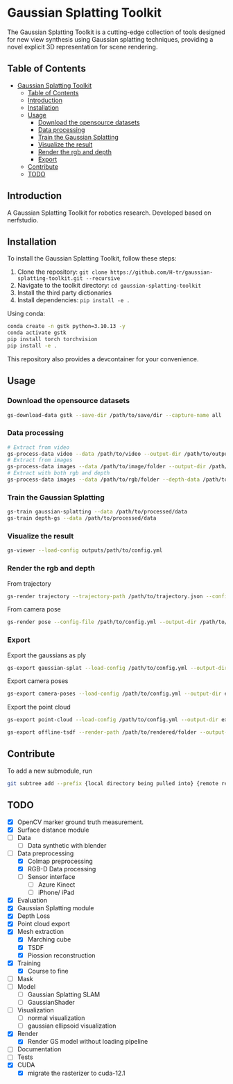 # Gaussian Splatting Toolkit

The Gaussian Splatting Toolkit is a cutting-edge collection of tools designed for new view synthesis using Gaussian splatting techniques, providing a novel explicit 3D representation for scene rendering.

## Table of Contents

- [Gaussian Splatting Toolkit](#gaussian-splatting-toolkit)
  - [Table of Contents](#table-of-contents)
  - [Introduction](#introduction)
  - [Installation](#installation)
  - [Usage](#usage)
    - [Download the opensource datasets](#download-the-opensource-datasets)
    - [Data processing](#data-processing)
    - [Train the Gaussian Splatting](#train-the-gaussian-splatting)
    - [Visualize the result](#visualize-the-result)
    - [Render the rgb and depth](#render-the-rgb-and-depth)
    - [Export](#export)
  - [Contribute](#contribute)
  - [TODO](#todo)

## Introduction

A Gaussian Splatting Toolkit for robotics research. Developed based on nerfstudio.

## Installation

To install the Gaussian Splatting Toolkit, follow these steps:

1. Clone the repository: `git clone https://github.com/H-tr/gaussian-splatting-toolkit.git --recursive`
2. Navigate to the toolkit directory: `cd gaussian-splatting-toolkit`
3. Install the third party dictionaries
4. Install dependencies: `pip install -e .`

Using conda:

```bash
conda create -n gstk python=3.10.13 -y
conda activate gstk
pip install torch torchvision
pip install -e .
```

This repository also provides a devcontainer for your convenience.

## Usage

### Download the opensource datasets

```bash
gs-download-data gstk --save-dir /path/to/save/dir --capture-name all
```

### Data processing

```bash
# Extract from video
gs-process-data video --data /path/to/video --output-dir /path/to/output-dir --num-frames-target 1000
# Extract from images
gs-process-data images --data /path/to/image/folder --output-dir /path/to/output-dir
# Extract with both rgb and depth
gs-process-data images --data /path/to/rgb/folder --depth-data /path/to/depth/folder --output-dir /path/to/output-dir
```

### Train the Gaussian Splatting

```bash
gs-train gaussian-splatting --data /path/to/processed/data
gs-train depth-gs --data /path/to/processed/data
```

### Visualize the result

```bash
gs-viewer --load-config outputs/path/to/config.yml
```

### Render the rgb and depth

From trajectory

```bash
gs-render trajectory --trajectory-path /path/to/trajectory.json --config-file /path/to/ckpt/config.yml
```

From camera pose

```bash
gs-render pose --config-file /path/to/config.yml --output-dir /path/to/output/folder/
```

### Export

Export the gaussians as ply

```bash
gs-export gaussian-splat --load-config /path/to/config.yml --output-dir exports/gaussians/
```

Export camera poses

```bash
gs-export camera-poses --load-config /path/to/config.yml --output-dir exports/cameras/
```

Export the point cloud

```bash
gs-export point-cloud --load-config /path/to/config.yml --output-dir exports/pcd/
```

```bash
gs-export offline-tsdf --render-path /path/to/rendered/folder --output-dir exports/tsdf/
```

## Contribute

To add a new submodule, run

```bash
git subtree add --prefix {local directory being pulled into} {remote repo URL} {remote branch} --squash
```

## TODO

- [x] OpenCV marker ground truth measurement.
- [x] Surface distance module
- [ ] Data
  - [ ] Data synthetic with blender
- [ ] Data preprocessing
  - [x] Colmap preprocessing
  - [x] RGB-D Data processing
  - [ ] Sensor interface
    - [ ] Azure Kinect
    - [ ] iPhone/ iPad
- [x] Evaluation
- [x] Gaussian Splatting module
- [x] Depth Loss
- [x] Point cloud export
- [x] Mesh extraction
  - [x] Marching cube
  - [x] TSDF
  - [x] Piossion reconstruction
- [x] Training
  - [x] Course to fine
- [ ] Mask
- [ ] Model
  - [ ] Gaussian Splatting SLAM
  - [ ] GaussianShader
- [ ] Visualization
  - [ ] normal visualization
  - [ ] gaussian ellipsoid visualization
- [x] Render
  - [x] Render GS model without loading pipeline
- [ ] Documentation
- [ ] Tests
- [x] CUDA
  - [x] migrate the rasterizer to cuda-12.1
